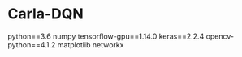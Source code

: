 # Carla-DQN
python==3.6
numpy
tensorflow-gpu==1.14.0
keras==2.2.4
opencv-python==4.1.2
matplotlib
networkx
